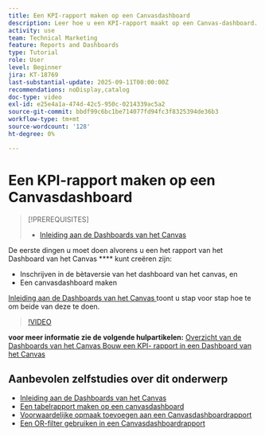 ```yaml
---
title: Een KPI-rapport maken op een Canvasdashboard
description: Leer hoe u een KPI-rapport maakt op een Canvas-dashboard.
activity: use
team: Technical Marketing
feature: Reports and Dashboards
type: Tutorial
role: User
level: Beginner
jira: KT-18769
last-substantial-update: 2025-09-11T00:00:00Z
recommendations: noDisplay,catalog
doc-type: video
exl-id: e25e4a1a-474d-42c5-950c-0214339ac5a2
source-git-commit: bbdf99c6bc1be714077fd94fc3f8325394de36b3
workflow-type: tm+mt
source-wordcount: '128'
ht-degree: 0%

---
```


# Een KPI-rapport maken op een Canvasdashboard

>[!PREREQUISITES]
>
>* [ Inleiding aan de Dashboards van het Canvas ](/help/reporting/canvas-dashboards/introduction-to-canvas-dashboards.md)

De eerste dingen u moet doen alvorens u een het rapport van het Dashboard van het Canvas **** kunt creëren zijn:

* Inschrijven in de bètaversie van het dashboard van het canvas, en
* Een canvasdashboard maken

[ Inleiding aan de Dashboards van het Canvas ](/help/reporting/canvas-dashboards/introduction-to-canvas-dashboards.md) toont u stap voor stap hoe te om beide van deze te doen.

>[!VIDEO](https://video.tv.adobe.com/v/3474841/?quality=12&learn=on&enablevpops=1)

**voor meer informatie zie de volgende hulpartikelen:**
[ Overzicht van de Dashboards van het Canvas ](https://experienceleague.adobe.com/en/docs/workfront/using/reporting/canvas-dashboards/canvas-dashboards-overview)
[ Bouw een KPI- rapport in een Dashboard van het Canvas ](https://experienceleague.adobe.com/en/docs/workfront/using/reporting/canvas-dashboards/add-reports/build-kpi-report)

## Aanbevolen zelfstudies over dit onderwerp

* [ Inleiding aan de Dashboards van het Canvas ](/help/reporting/canvas-dashboards/introduction-to-canvas-dashboards.md)
* [Een tabelrapport maken op een canvasdashboard](/help/reporting/canvas-dashboards/create-a-table-report-on-a-canvas-dashboard.md)
* [Voorwaardelijke opmaak toevoegen aan een Canvasdashboardrapport](/help/reporting/canvas-dashboards/add-conditional-formatting-to-a-canvas-dashboard-report.md)
* [Een OR-filter gebruiken in een Canvasdashboardrapport](/help/reporting/canvas-dashboards/use-an-or-filter-in-a-canvas-dashboard-report.md)
